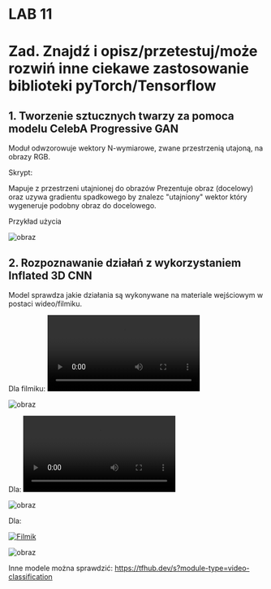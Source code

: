 # LAB 11
# Zad. Znajdź i opisz/przetestuj/może rozwiń inne ciekawe zastosowanie biblioteki pyTorch/Tensorflow
## 1. Tworzenie sztucznych twarzy za pomoca modelu CelebA Progressive GAN
Moduł odwzorowuje wektory N-wymiarowe, zwane przestrzenią utajoną, na obrazy RGB.

Skrypt:

Mapuje z przestrzeni utajnionej do obrazów
Prezentuje obraz (docelowy) oraz uzywa gradientu spadkowego by znalezc "utajniony" wektor który wygeneruje podobny obraz do docelowego.

Przykład użycia

![obraz](https://user-images.githubusercontent.com/38810840/150658853-4f8cfc9e-fead-44a6-8c87-b8d44879af87.png)


## 2. Rozpoznawanie działań z wykorzystaniem Inflated 3D CNN
Model sprawdza jakie działania są wykonywane na materiale wejściowym w postaci wideo/filmiku. 

Dla filmiku: ![filmik](https://commons.wikimedia.org/wiki/File:End_of_a_jam.ogv)

![obraz](https://user-images.githubusercontent.com/38810840/150655534-9f2de70a-be82-4933-aa20-4f7486c1f339.png)

Dla:
![filmik](https://upload.wikimedia.org/wikipedia/commons/transcoded/7/72/Biljartwedstrijd.webm/Biljartwedstrijd.webm.480p.vp9.webm)

![obraz](https://user-images.githubusercontent.com/38810840/150655819-1907b28b-a261-49b0-8ce4-575ae5b0974e.png)

Dla:

[![Filmik]((https://upload.wikimedia.org/wikipedia/commons/transcoded/1/10/Ommegang_Bruselas_2017_07_video.ogv/Ommegang_Bruselas_2017_07_video.ogv.480p.vp9.webm))](https://upload.wikimedia.org/wikipedia/commons/transcoded/1/10/Ommegang_Bruselas_2017_07_video.ogv/Ommegang_Bruselas_2017_07_video.ogv.480p.vp9.webm)

![obraz](https://user-images.githubusercontent.com/38810840/150655847-7b44ebdf-a0bb-4174-b076-af70198b87c6.png)




Inne modele można sprawdzić: https://tfhub.dev/s?module-type=video-classification
